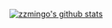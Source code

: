 [![zzmingo's github stats](https://github-readme-stats.vercel.app/api?username=zzmingo&show_icons=true&count_private=true)](https://github.com/anuraghazra/github-readme-stats)
